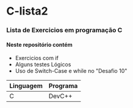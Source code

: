 # C-lista2

### Lista de Exercicios em programação C

#### Neste repositório contém
+ Exercicios com if
+ Alguns testes Lógicos
+ Uso de Switch-Case e while no "Desafio 10"

|Linguagem|Programa|
|--|--|
|C|DevC++|

